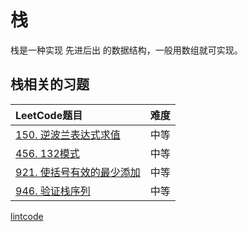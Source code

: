 # 栈

栈是一种实现 先进后出 的数据结构，一般用数组就可实现。

## 栈相关的习题


|LeetCode题目                                 | 难度  |
|:--------------------------------------------|:-----:|
[150. 逆波兰表达式求值](../leetcode/150/readme.md)| 中等
[456. 132模式](../leetcode/456/readme.md) | 中等
[921. 使括号有效的最少添加](../leetcode/921/readme.md) | 中等
[946. 验证栈序列](../leetcode/946/readme.md) | 中等


[lintcode](..\lintcode\stack.md)

